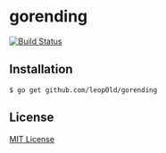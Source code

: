 gorending
===

[![Build Status](https://travis-ci.org/Leop0ld/gorending.svg?branch=master)](https://travis-ci.org/Leop0ld/gorending)


Installation
---
`$ go get github.com/leop0ld/gorending`


License
---
[MIT License](https://en.wikipedia.org/wiki/MIT_License)
